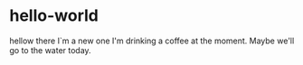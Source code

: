 # hello-world
hellow there I`m a new one
I'm drinking a coffee at the moment.
Maybe we'll go to the water today.
